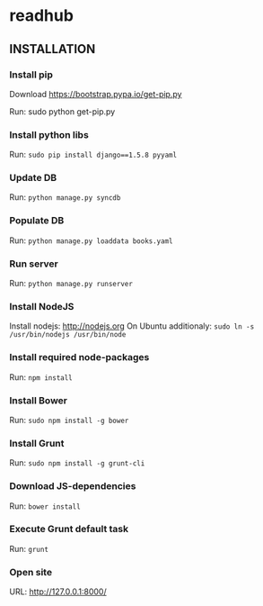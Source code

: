 readhub
====

## INSTALLATION

### Install pip

Download https://bootstrap.pypa.io/get-pip.py

Run: sudo python get-pip.py

### Install python libs

Run: `sudo pip install django==1.5.8 pyyaml`

### Update DB

Run: `python manage.py syncdb`

### Populate DB

Run: `python manage.py loaddata books.yaml`

### Run server

Run: `python manage.py runserver`

### Install NodeJS

Install nodejs: http://nodejs.org
On Ubuntu additionaly: `sudo ln -s /usr/bin/nodejs /usr/bin/node`

### Install required node-packages

Run: `npm install`

### Install Bower

Run: `sudo npm install -g bower`

### Install Grunt

Run: `sudo npm install -g grunt-cli`

### Download JS-dependencies

Run: `bower install`

### Execute Grunt default task

Run: `grunt`

### Open site

URL: http://127.0.0.1:8000/
